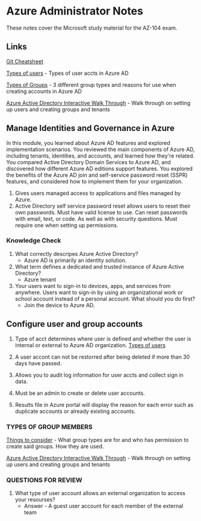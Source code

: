 
# Azure Administrator Notes

These notes cover the Microsoft study material for the AZ-104 exam.

## Links

[Git Cheatsheet](git_notes.md)

[Types of users](https://learn.microsoft.com/en-us/training/modules/configure-user-group-accounts/2-create-user-accounts)
    - Types of user accts in Azure AD

[Types of Groups](https://learn.microsoft.com/en-us/training/modules/configure-user-group-accounts/5-create)
    - 3 different group types and reasons for use when creating accounts in Azure AD

[Azure Active Directory Interactive Walk Through](https://learn.microsoft.com/en-us/training/modules/configure-user-group-accounts/7-simulation-user-groups)
    - Walk through on setting up users and creating groups and tenants

## Manage Identities and Governance in Azure

In this module, you learned about Azure AD features and explored implementation scenarios. You reviewed the main components of Azure AD, including tenants, identities, and accounts, and learned how they're related. You compared Active Directory Domain Services to Azure AD, and discovered how different Azure AD editions support features. You explored the benefits of the Azure AD join and self-service password reset (SSPR) features, and considered how to implement them for your organization.


1. Gives users managed access to applications and files managed by Azure.
2. Active Directory self service password reset allows users to reset their own passwords. Must have valid license to use. Can reset passwords with email, text, or code. As well as with security questions. Must require one when setting up permissions.

### Knowledge Check

1. What correctly descripes Azure Active Directory?
    - Azure AD is primarily an identity solution.
2. What term defines a dedicated and trusted instance of Azure Active Directory?
    - Azure tenant
3. Your users want to sign-in to devices, apps, and services from anywhere. Users want to sign-in by using an organizational work or school account instead of a personal account. What should you do first?
    - Join the device to Azure AD.

## Configure user and group accounts

1. Type of acct determines where user is defined and whether the user is internal or external to Azure AD organization. [Types of users](https://learn.microsoft.com/en-us/training/modules/configure-user-group-accounts/2-create-user-accounts)

2. A user accont can not be restorred after being deleted if more than 30 days have passed.
3. Allows you to audit log information for user accts and collect sign in data.
4. Must be an admin to create or delete user accounts. 
5. Results file in Azure portal will display the reason for each error such as duplicate accounts or already existing accounts. 

### TYPES OF GROUP MEMBERS

[Things to consider](https://learn.microsoft.com/en-us/training/modules/configure-user-group-accounts/5-create)
    - What group types are for and who has permission to create said groups. How they are used. 

[Azure Active Directory Interactive Walk Through](https://learn.microsoft.com/en-us/training/modules/configure-user-group-accounts/7-simulation-user-groups)
    - Walk through on setting up users and creating groups and tenants

### QUESTIONS FOR REVIEW
   
   1. What type of user account allows an external organization to access your resourses? 
        - Answer - A guest user account for each member of the external team 